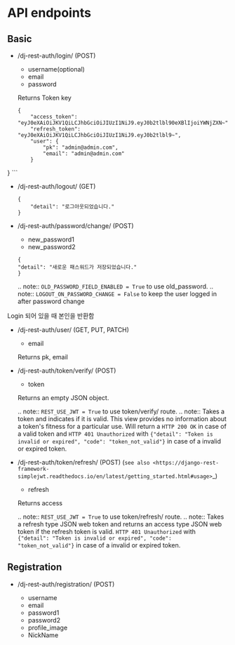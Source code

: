 API endpoints
=============

Basic
-----

- /dj-rest-auth/login/ (POST)

    - username(optional)
    - email
    - password

    Returns Token key
    ```
    {
        "access_token": "eyJ0eXAiOiJKV1QiLCJhbGciOiJIUzI1NiJ9.eyJ0b2tlbl90eXBlIjoiYWNjZXN~",
        "refresh_token": "eyJ0eXAiOiJKV1QiLCJhbGciOiJIUzI1NiJ9.eyJ0b2tlbl9~",
        "user": {
            "pk": "admin@admin.com",
            "email": "admin@admin.com"
        }
}
    ```

- /dj-rest-auth/logout/ (GET)
    ```
    {
        "detail": "로그아웃되었습니다."
    }
    ```
- /dj-rest-auth/password/change/ (POST)

    - new_password1
    - new_password2
    ```
    {
    "detail": "새로운 패스워드가 저장되었습니다."
    }
    ```

    .. note:: ``OLD_PASSWORD_FIELD_ENABLED = True`` to use old_password.
    .. note:: ``LOGOUT_ON_PASSWORD_CHANGE = False`` to keep the user logged in after password change

Login 되어 있을 때 본인을 반환함
- /dj-rest-auth/user/ (GET, PUT, PATCH)

    - email

    Returns pk, email


- /dj-rest-auth/token/verify/ (POST)

    - token

    Returns an empty JSON object.

    .. note:: ``REST_USE_JWT = True`` to use token/verify/ route.
    .. note:: Takes a token and indicates if it is valid.  This view provides no information about a token's fitness for a particular use. Will return a ``HTTP 200 OK`` in case of a valid token and ``HTTP 401 Unauthorized`` with ``{"detail": "Token is invalid or expired", "code": "token_not_valid"}`` in case of a invalid or expired token.


- /dj-rest-auth/token/refresh/ (POST) (`see also <https://django-rest-framework-simplejwt.readthedocs.io/en/latest/getting_started.html#usage>`_)

    - refresh

    Returns access

    .. note:: ``REST_USE_JWT = True`` to use token/refresh/ route.
    .. note:: Takes a refresh type JSON web token and returns an access type JSON web token if the refresh token is valid. ``HTTP 401 Unauthorized`` with ``{"detail": "Token is invalid or expired", "code": "token_not_valid"}`` in case of a invalid or expired token.

Registration
------------

- /dj-rest-auth/registration/ (POST)

    - username
    - email
    - password1
    - password2
    - profile_image
    - NickName
